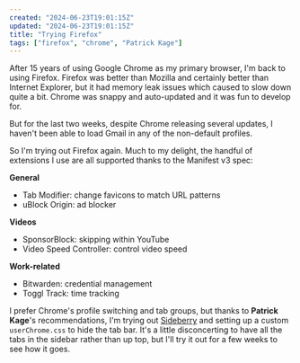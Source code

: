 ```yaml
---
created: "2024-06-23T19:01:15Z"
updated: "2024-06-23T19:01:15Z"
title: "Trying Firefox"
tags: ["firefox", "chrome", "Patrick Kage"]
---
```


After 15 years of using Google Chrome as my primary browser, I'm back to using Firefox. Firefox was better than Mozilla and certainly better than Internet Explorer, but it had memory leak issues which caused to slow down quite a bit. Chrome was snappy and auto-updated and it was fun to develop for.

But for the last two weeks, despite Chrome releasing several updates, I haven't been able to load Gmail in any of the non-default profiles.

So I'm trying out Firefox again. Much to my delight, the handful of extensions I use are all supported thanks to the Manifest v3 spec:

**General**

- Tab Modifier: change favicons to match URL patterns
- uBlock Origin: ad blocker

**Videos**

- SponsorBlock: skipping within YouTube
- Video Speed Controller: control video speed

**Work-related**

- Bitwarden: credential management
- Toggl Track: time tracking

I prefer Chrome's profile switching and tab groups, but thanks to **Patrick Kage**'s recommendations, I'm trying out [Sideberry](https://github.com/mbnuqw/sidebery) and setting up a custom `userChrome.css` to hide the tab bar. It's a little disconcerting to have all the tabs in the sidebar rather than up top, but I'll try it out for a few weeks to see how it goes.
